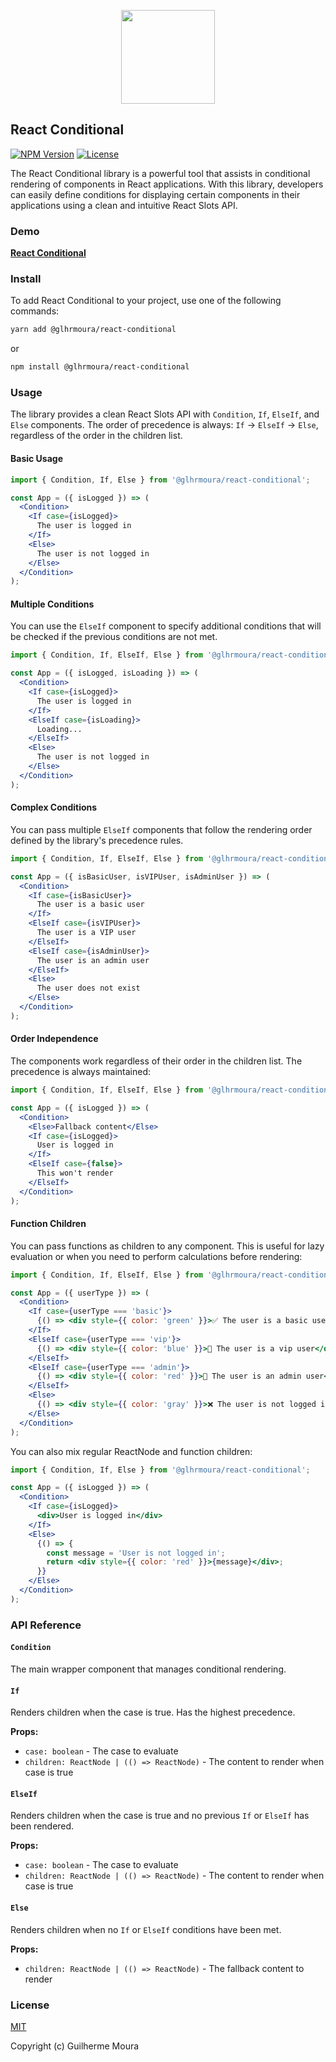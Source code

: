 <p align="center">
  <img
    style="object: contain; height: 150px"
    src="https://i.imgur.com/t2AeIFw.png"
  />
</p>

## React Conditional

[![NPM Version](https://img.shields.io/npm/v/@glhrmoura/react-conditional.svg?style=for-the-badge)](https://www.npmjs.com/package/@glhrmoura/react-conditional)
[![License](https://img.shields.io/npm/l/@glhrmoura/react-conditional.svg?style=for-the-badge)](https://github.com/glhrmoura/react-conditional/blob/main/LICENSE)

The React Conditional library is a powerful tool that assists in conditional rendering of components in React applications. With this library, developers can easily define conditions for displaying certain components in their applications using a clean and intuitive React Slots API.

### Demo

[**React Conditional**](https://glhrmoura-react-conditional.netlify.app)

### Install

To add React Conditional to your project, use one of the following commands:

```bash
yarn add @glhrmoura/react-conditional
```

or

```bash
npm install @glhrmoura/react-conditional
```

### Usage

The library provides a clean React Slots API with `Condition`, `If`, `ElseIf`, and `Else` components. The order of precedence is always: `If` → `ElseIf` → `Else`, regardless of the order in the children list.

#### Basic Usage

```jsx
import { Condition, If, Else } from '@glhrmoura/react-conditional';

const App = ({ isLogged }) => (
  <Condition>
    <If case={isLogged}>
      The user is logged in
    </If>
    <Else>
      The user is not logged in
    </Else>
  </Condition>
);
```

#### Multiple Conditions

You can use the `ElseIf` component to specify additional conditions that will be checked if the previous conditions are not met.

```jsx
import { Condition, If, ElseIf, Else } from '@glhrmoura/react-conditional';

const App = ({ isLogged, isLoading }) => (
  <Condition>
    <If case={isLogged}>
      The user is logged in
    </If>
    <ElseIf case={isLoading}>
      Loading...
    </ElseIf>
    <Else>
      The user is not logged in
    </Else>
  </Condition>
);
```

#### Complex Conditions

You can pass multiple `ElseIf` components that follow the rendering order defined by the library's precedence rules.

```jsx
import { Condition, If, ElseIf, Else } from '@glhrmoura/react-conditional';

const App = ({ isBasicUser, isVIPUser, isAdminUser }) => (
  <Condition>
    <If case={isBasicUser}>
      The user is a basic user
    </If>
    <ElseIf case={isVIPUser}>
      The user is a VIP user
    </ElseIf>
    <ElseIf case={isAdminUser}>
      The user is an admin user
    </ElseIf>
    <Else>
      The user does not exist
    </Else>
  </Condition>
);
```

#### Order Independence

The components work regardless of their order in the children list. The precedence is always maintained:

```jsx
import { Condition, If, ElseIf, Else } from '@glhrmoura/react-conditional';

const App = ({ isLogged }) => (
  <Condition>
    <Else>Fallback content</Else>
    <If case={isLogged}>
      User is logged in
    </If>
    <ElseIf case={false}>
      This won't render
    </ElseIf>
  </Condition>
);
```

#### Function Children

You can pass functions as children to any component. This is useful for lazy evaluation or when you need to perform calculations before rendering:

```jsx
import { Condition, If, ElseIf, Else } from '@glhrmoura/react-conditional';

const App = ({ userType }) => (
  <Condition>
    <If case={userType === 'basic'}>
      {() => <div style={{ color: 'green' }}>✅ The user is a basic user</div>}
    </If>
    <ElseIf case={userType === 'vip'}>
      {() => <div style={{ color: 'blue' }}>💎 The user is a vip user</div>}
    </ElseIf>
    <ElseIf case={userType === 'admin'}>
      {() => <div style={{ color: 'red' }}>👑 The user is an admin user</div>}
    </ElseIf>
    <Else>
      {() => <div style={{ color: 'gray' }}>❌ The user is not logged in</div>}
    </Else>
  </Condition>
);
```

You can also mix regular ReactNode and function children:

```jsx
import { Condition, If, Else } from '@glhrmoura/react-conditional';

const App = ({ isLogged }) => (
  <Condition>
    <If case={isLogged}>
      <div>User is logged in</div>
    </If>
    <Else>
      {() => {
        const message = 'User is not logged in';
        return <div style={{ color: 'red' }}>{message}</div>;
      }}
    </Else>
  </Condition>
);
```

### API Reference

#### `Condition`
The main wrapper component that manages conditional rendering.

#### `If`
Renders children when the case is true. Has the highest precedence.

**Props:**
- `case: boolean` - The case to evaluate
- `children: ReactNode | (() => ReactNode)` - The content to render when case is true

#### `ElseIf`
Renders children when the case is true and no previous `If` or `ElseIf` has been rendered.

**Props:**
- `case: boolean` - The case to evaluate
- `children: ReactNode | (() => ReactNode)` - The content to render when case is true

#### `Else`
Renders children when no `If` or `ElseIf` conditions have been met.

**Props:**
- `children: ReactNode | (() => ReactNode)` - The fallback content to render

### License

[MIT](https://github.com/glhrmoura/react-conditional/blob/main/LICENSE)

Copyright (c) Guilherme Moura
